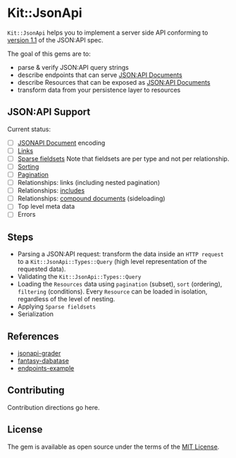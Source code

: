 # Kit::JsonApi

`Kit::JsonApi` helps you to implement a server side API conforming to [version 1.1](https://jsonapi.org/format/1.1/) of the JSON:API spec.

The goal of this gems are to:
- parse & verify JSON:API query strings
- describe endpoints that can serve [JSON:API Documents](http://jsonapi.org/format)
- describe Resources that can be exposed as [JSON:API Documents](http://jsonapi.org/format)
- transform data from your persistence layer to resources

## JSON:API Support

Current status:

- [ ] [JSONAPI Document](http://jsonapi.org/format/#document-top-level) encoding
- [ ] [Links](http://jsonapi.org/format/#document-links)
- [ ] [Sparse fieldsets](https://jsonapi.org/format/#fetching-sparse-fieldsets) Note that fieldsets are per type and not per relationship.
- [ ] [Sorting](https://jsonapi.org/format/#fetching-sorting)
- [ ] [Pagination](https://jsonapi.org/format/#fetching-pagination)
- [ ] Relationships: links (including nested pagination)
- [ ] Relationships: [includes](https://jsonapi.org/format/#fetching-includes)
- [ ] Relationships: [compound documents](http://jsonapi.org/format/#document-compound-documents) (sideloading)
- [ ] Top level meta data
- [ ] Errors

## Steps

- Parsing a JSON:API request: transform the data inside an `HTTP request` to a `Kit::JsonApi::Types::Query` (high level representation of the requested data).
- Validating the `Kit::JsonApi::Types::Query`
- Loading the `Resources` data using `pagination` (subset), `sort` (ordering), `filtering` (conditions). Every `Resource` can be loaded in isolation, regardless of the level of nesting.
- Applying `Sparse fieldsets`
- Serialization

## References

- [jsonapi-grader](https://github.com/beauby/jsonapi-grader)
- [fantasy-dabatase](https://github.com/endpoints/fantasy-database)
- [endpoints-example](https://github.com/endpoints/endpoints-example)

## Contributing
Contribution directions go here.

## License
The gem is available as open source under the terms of the [MIT License](https://opensource.org/licenses/MIT).
